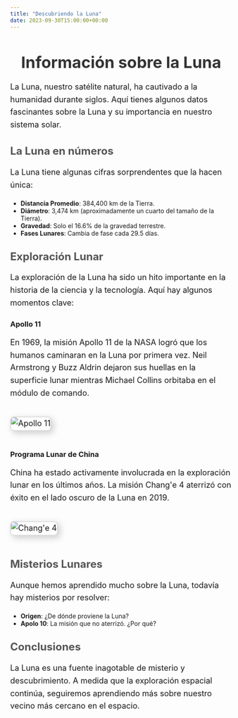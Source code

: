 ```yaml
---
title: "Descubriendo la Luna"
date: 2023-09-30T15:00:00+00:00
---
```


# Información sobre la Luna

La Luna, nuestro satélite natural, ha cautivado a la humanidad durante siglos. Aquí tienes algunos datos fascinantes sobre la Luna y su importancia en nuestro sistema solar.

## La Luna en números

La Luna tiene algunas cifras sorprendentes que la hacen única:

- **Distancia Promedio**: 384,400 km de la Tierra.
- **Diámetro**: 3,474 km (aproximadamente un cuarto del tamaño de la Tierra).
- **Gravedad**: Solo el 16.6% de la gravedad terrestre.
- **Fases Lunares**: Cambia de fase cada 29.5 días.

## Exploración Lunar

La exploración de la Luna ha sido un hito importante en la historia de la ciencia y la tecnología. Aquí hay algunos momentos clave:

### Apollo 11

En 1969, la misión Apollo 11 de la NASA logró que los humanos caminaran en la Luna por primera vez. Neil Armstrong y Buzz Aldrin dejaron sus huellas en la superficie lunar mientras Michael Collins orbitaba en el módulo de comando.

![Apollo 11](imagen_apollo11.jpg)

### Programa Lunar de China

China ha estado activamente involucrada en la exploración lunar en los últimos años. La misión Chang'e 4 aterrizó con éxito en el lado oscuro de la Luna en 2019.

![Chang'e 4](imagen_chang'e4.jpg)

## Misterios Lunares

Aunque hemos aprendido mucho sobre la Luna, todavía hay misterios por resolver:

- **Origen**: ¿De dónde proviene la Luna?
- **Apolo 10**: La misión que no aterrizó. ¿Por qué?

## Conclusiones

La Luna es una fuente inagotable de misterio y descubrimiento. A medida que la exploración espacial continúa, seguiremos aprendiendo más sobre nuestro vecino más cercano en el espacio.

<style>
  /* Estilos personalizados */
  h1 {
    color: #333;
    font-size: 36px;
    text-align: center;
    margin-bottom: 20px;
  }
  h2 {
    color: #555;
    font-size: 24px;
    margin-top: 30px;
  }
  ul {
    list-style-type: disc;
  }
  img {
    max-width: 100%;
    border: 2px solid #ddd;
    border-radius: 8px;
    box-shadow: 5px 5px 15px #ccc;
    margin: 20px 0;
  }
  p {
    font-size: 18px;
    line-height: 1.6;
  }
</style>


